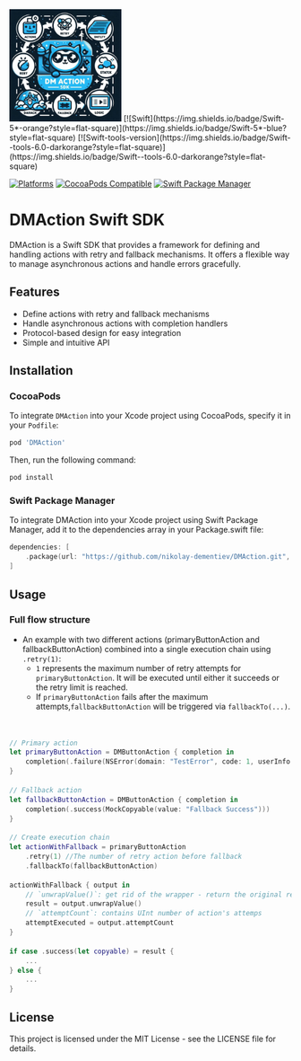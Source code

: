 <img src="https://github.com/nikolay-dementiev/DMAction/blob/main/Resources/DMAction-SDK-logo.png?raw=true" alt="DMAction-SDK-logo" height="200">
[![Swift](https://img.shields.io/badge/Swift-5*-orange?style=flat-square)](https://img.shields.io/badge/Swift-5*-blue?style=flat-square)
[![Swift-tools-version](https://img.shields.io/badge/Swift--tools-6.0-darkorange?style=flat-square)](https://img.shields.io/badge/Swift--tools-6.0-darkorange?style=flat-square)

[![Platforms](https://img.shields.io/badge/Platforms-iOS-yellowgreen?style=flat-square)](https://img.shields.io/badge/Platforms-iOS-yellowgreen?style=flat-square)
[![CocoaPods Compatible](https://img.shields.io/cocoapods/v/DMAction.svg?style=flat-square)](https://img.shields.io/cocoapods/v/DMAction.svg)
[![Swift Package Manager](https://img.shields.io/badge/Swift_Package_Manager-compatible-orange?style=flat-square)](https://img.shields.io/badge/Swift_Package_Manager-compatible-orange?style=flat-square)

# DMAction Swift SDK

DMAction is a Swift SDK that provides a framework for defining and handling actions with retry and fallback mechanisms. It offers a flexible way to manage asynchronous actions and handle errors gracefully.

## Features

- Define actions with retry and fallback mechanisms
- Handle asynchronous actions with completion handlers
- Protocol-based design for easy integration
- Simple and intuitive API

## Installation

### CocoaPods

To integrate `DMAction` into your Xcode project using CocoaPods, specify it in your `Podfile`:

```ruby
pod 'DMAction'
```

Then, run the following command:

```bash
pod install
```

### Swift Package Manager

To integrate DMAction into your Xcode project using Swift Package Manager, add it to the dependencies array in your Package.swift file:

```Swift
dependencies: [
    .package(url: "https://github.com/nikolay-dementiev/DMAction.git", from: "1.0.0")
]
```
## Usage

### Full flow structure
- An example with two different actions (primaryButtonAction and fallbackButtonAction) combined 
into a single execution chain using `.retry(1)`:
    - `1` represents the maximum number of retry attempts for `primaryButtonAction`. It will be executed until either it succeeds or the retry limit is reached.
    - If `primaryButtonAction` fails after the maximum attempts,`fallbackButtonAction` will be triggered via `fallbackTo(...)`.
```Swift


// Primary action
let primaryButtonAction = DMButtonAction { completion in
    completion(.failure(NSError(domain: "TestError", code: 1, userInfo: nil)))
}

// Fallback action
let fallbackButtonAction = DMButtonAction { completion in
    completion(.success(MockCopyable(value: "Fallback Success")))
}

// Create execution chain
let actionWithFallback = primaryButtonAction
    .retry(1) //The number of retry action before fallback
    .fallbackTo(fallbackButtonAction)
    
actionWithFallback { output in
    // `unwrapValue()`: get rid of the wrapper - return the original result value that was passed via DMButtonAction' completion closure
    result = output.unwrapValue()
    // `attemptCount`: contains UInt number of action's attemps
    attemptExecuted = output.attemptCount
}

if case .success(let copyable) = result {
    ...
} else {
    ...
}
```

## License
This project is licensed under the MIT License - see the LICENSE file for details.
